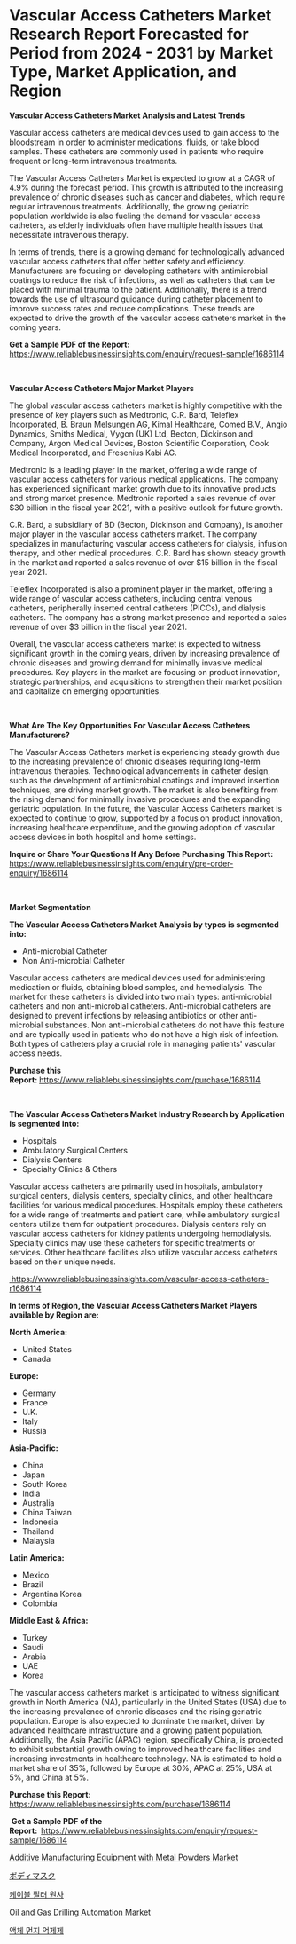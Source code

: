 <p><h1>Vascular Access Catheters Market Research Report Forecasted for Period from 2024 -  2031 by Market Type, Market Application, and Region</h1></p><p><strong>Vascular Access Catheters Market Analysis and Latest Trends</strong></p>
<p><p>Vascular access catheters are medical devices used to gain access to the bloodstream in order to administer medications, fluids, or take blood samples. These catheters are commonly used in patients who require frequent or long-term intravenous treatments.</p><p>The Vascular Access Catheters Market is expected to grow at a CAGR of 4.9% during the forecast period. This growth is attributed to the increasing prevalence of chronic diseases such as cancer and diabetes, which require regular intravenous treatments. Additionally, the growing geriatric population worldwide is also fueling the demand for vascular access catheters, as elderly individuals often have multiple health issues that necessitate intravenous therapy.</p><p>In terms of trends, there is a growing demand for technologically advanced vascular access catheters that offer better safety and efficiency. Manufacturers are focusing on developing catheters with antimicrobial coatings to reduce the risk of infections, as well as catheters that can be placed with minimal trauma to the patient. Additionally, there is a trend towards the use of ultrasound guidance during catheter placement to improve success rates and reduce complications. These trends are expected to drive the growth of the vascular access catheters market in the coming years.</p></p>
<p><strong>Get a Sample PDF of the Report:&nbsp;</strong> <a href="https://www.reliablebusinessinsights.com/enquiry/request-sample/1686114">https://www.reliablebusinessinsights.com/enquiry/request-sample/1686114</a></p>
<p>&nbsp;</p>
<p><strong>Vascular Access Catheters Major Market Players</strong></p>
<p><p>The global vascular access catheters market is highly competitive with the presence of key players such as Medtronic, C.R. Bard, Teleflex Incorporated, B. Braun Melsungen AG, Kimal Healthcare, Comed B.V., Angio Dynamics, Smiths Medical, Vygon (UK) Ltd, Becton, Dickinson and Company, Argon Medical Devices, Boston Scientific Corporation, Cook Medical Incorporated, and Fresenius Kabi AG.</p><p>Medtronic is a leading player in the market, offering a wide range of vascular access catheters for various medical applications. The company has experienced significant market growth due to its innovative products and strong market presence. Medtronic reported a sales revenue of over $30 billion in the fiscal year 2021, with a positive outlook for future growth.</p><p>C.R. Bard, a subsidiary of BD (Becton, Dickinson and Company), is another major player in the vascular access catheters market. The company specializes in manufacturing vascular access catheters for dialysis, infusion therapy, and other medical procedures. C.R. Bard has shown steady growth in the market and reported a sales revenue of over $15 billion in the fiscal year 2021.</p><p>Teleflex Incorporated is also a prominent player in the market, offering a wide range of vascular access catheters, including central venous catheters, peripherally inserted central catheters (PICCs), and dialysis catheters. The company has a strong market presence and reported a sales revenue of over $3 billion in the fiscal year 2021.</p><p>Overall, the vascular access catheters market is expected to witness significant growth in the coming years, driven by increasing prevalence of chronic diseases and growing demand for minimally invasive medical procedures. Key players in the market are focusing on product innovation, strategic partnerships, and acquisitions to strengthen their market position and capitalize on emerging opportunities.</p></p>
<p>&nbsp;</p>
<p><strong>What Are The Key Opportunities For Vascular Access Catheters Manufacturers?</strong></p>
<p><p>The Vascular Access Catheters market is experiencing steady growth due to the increasing prevalence of chronic diseases requiring long-term intravenous therapies. Technological advancements in catheter design, such as the development of antimicrobial coatings and improved insertion techniques, are driving market growth. The market is also benefiting from the rising demand for minimally invasive procedures and the expanding geriatric population. In the future, the Vascular Access Catheters market is expected to continue to grow, supported by a focus on product innovation, increasing healthcare expenditure, and the growing adoption of vascular access devices in both hospital and home settings.</p></p>
<p><strong>Inquire or Share Your Questions If Any Before Purchasing This Report:</strong> <a href="https://www.reliablebusinessinsights.com/enquiry/pre-order-enquiry/1686114">https://www.reliablebusinessinsights.com/enquiry/pre-order-enquiry/1686114</a></p>
<p>&nbsp;</p>
<p><strong>Market Segmentation</strong></p>
<p><strong>The Vascular Access Catheters Market Analysis by types is segmented into:</strong></p>
<p><ul><li>Anti-microbial Catheter</li><li>Non Anti-microbial Catheter</li></ul></p>
<p><p>Vascular access catheters are medical devices used for administering medication or fluids, obtaining blood samples, and hemodialysis. The market for these catheters is divided into two main types: anti-microbial catheters and non anti-microbial catheters. Anti-microbial catheters are designed to prevent infections by releasing antibiotics or other anti-microbial substances. Non anti-microbial catheters do not have this feature and are typically used in patients who do not have a high risk of infection. Both types of catheters play a crucial role in managing patients' vascular access needs.</p></p>
<p><strong>Purchase this Report:&nbsp;</strong><a href="https://www.reliablebusinessinsights.com/purchase/1686114">https://www.reliablebusinessinsights.com/purchase/1686114</a></p>
<p>&nbsp;</p>
<p><strong>The Vascular Access Catheters Market Industry Research by Application is segmented into:</strong></p>
<p><ul><li>Hospitals</li><li>Ambulatory Surgical Centers</li><li>Dialysis Centers</li><li>Specialty Clinics & Others</li></ul></p>
<p><p>Vascular access catheters are primarily used in hospitals, ambulatory surgical centers, dialysis centers, specialty clinics, and other healthcare facilities for various medical procedures. Hospitals employ these catheters for a wide range of treatments and patient care, while ambulatory surgical centers utilize them for outpatient procedures. Dialysis centers rely on vascular access catheters for kidney patients undergoing hemodialysis. Specialty clinics may use these catheters for specific treatments or services. Other healthcare facilities also utilize vascular access catheters based on their unique needs.</p></p>
<p><a href="https://www.reliablebusinessinsights.com/vascular-access-catheters-r1686114">&nbsp;https://www.reliablebusinessinsights.com/vascular-access-catheters-r1686114</a></p>
<p><strong>In terms of Region, the Vascular Access Catheters Market Players available by Region are:</strong></p>
<p>
    <p> <strong> North America: </strong>
        <ul>
            <li>United States</li>
            <li>Canada</li>
        </ul>
        </p> 
    <p> <strong> Europe: </strong>
        <ul>
            <li>Germany</li>
            <li>France</li>
            <li>U.K.</li>
            <li>Italy</li>
            <li>Russia</li>
        </ul>
        </p> 
    <p> <strong> Asia-Pacific: </strong>
        <ul>
            <li>China</li>
            <li>Japan</li>
            <li>South Korea</li>
            <li>India</li>
            <li>Australia</li>
            <li>China Taiwan</li>
            <li>Indonesia</li>
            <li>Thailand</li>
            <li>Malaysia</li>
        </ul>
        </p> 
    <p> <strong> Latin America: </strong>
        <ul>
            <li>Mexico</li>
            <li>Brazil</li>
            <li>Argentina Korea</li>
            <li>Colombia</li>
        </ul>
        </p> 
    <p> <strong> Middle East & Africa: </strong>
        <ul>
            <li>Turkey</li>
            <li>Saudi</li>
            <li>Arabia</li>
            <li>UAE</li>
            <li>Korea</li>
        </ul>
    </p>
    </p>
<p><p>The vascular access catheters market is anticipated to witness significant growth in North America (NA), particularly in the United States (USA) due to the increasing prevalence of chronic diseases and the rising geriatric population. Europe is also expected to dominate the market, driven by advanced healthcare infrastructure and a growing patient population. Additionally, the Asia Pacific (APAC) region, specifically China, is projected to exhibit substantial growth owing to improved healthcare facilities and increasing investments in healthcare technology. NA is estimated to hold a market share of 35%, followed by Europe at 30%, APAC at 25%, USA at 5%, and China at 5%.</p></p>
<p><strong>Purchase this Report: </strong><a href="https://www.reliablebusinessinsights.com/purchase/1686114">https://www.reliablebusinessinsights.com/purchase/1686114</a></p>
<p>&nbsp;<strong>Get a Sample PDF of the Report:&nbsp;&nbsp;</strong><a href="https://www.reliablebusinessinsights.com/enquiry/request-sample/1686114">https://www.reliablebusinessinsights.com/enquiry/request-sample/1686114</a></p>
<p><strong></strong></p>
<p><p><a href="https://www.linkedin.com/pulse/additive-manufacturing-equipment-metal-powders-market-size-mtgne?trackingId=24oiv7VAOYzjppd9Vy%2Fa4w%3D%3D">Additive Manufacturing Equipment with Metal Powders Market</a></p><p><a href="https://github.com/DayanaRunolfsdottir/Market-Research-Report-List-1/blob/main/4907209167384.md">ボディマスク</a></p><p><a href="https://github.com/vsckjg50460/Market-Research-Report-List-2/blob/main/2816768180706.md">케이블 필러 원사</a></p><p><a href="https://www.linkedin.com/pulse/oil-gas-drilling-automation-market-size-segmentation-trends-smmff?trackingId=LiExqMg%2Bb%2FW7ni6YIv%2BXow%3D%3D">Oil and Gas Drilling Automation Market</a></p><p><a href="https://github.com/akzkkws047661437/Market-Research-Report-List-2/blob/main/9518657180705.md">액체 먼지 억제제</a></p></p>
